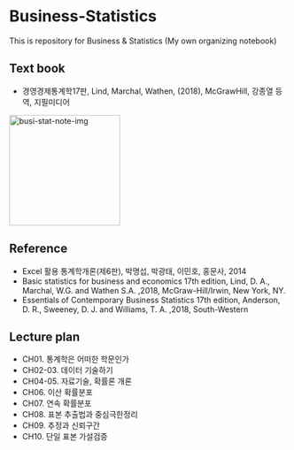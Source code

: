# Business-Statistics
This is repository for Business &amp; Statistics (My own organizing notebook)


## Text book
-  경영경제통계학17판, Lind, Marchal, Wathen, (2018), McGrawHill, 강종열 등 역, 지필미디어


<img width="200" alt="busi-stat-note-img" src="http://image.kyobobook.co.kr/images/book/xlarge/000/x9791132101000.jpg">

## Reference
- Excel 활용 통계학개론(제6판), 박명섭, 박광태, 이민호, 홍문사, 2014
- Basic statistics for business and economics 17th edition, Lind, D. A., Marchal,
W.G. and Wathen S.A. ,2018, McGraw-Hill/Irwin, New York, NY. 
- Essentials of Contemporary Business Statistics 17th edition, Anderson, D. R.,
Sweeney, D. J. and Williams, T. A. ,2018, South-Western

## Lecture plan
- CH01. 통계학은 어떠한 학문인가
- CH02-03. 데이터 기술하기
- CH04-05. 자료기술, 확률론 개론
- CH06. 이산 확률분포
- CH07. 연속 확률분포
- CH08. 표본 추출법과 중심극한정리
- CH09. 추정과 신뢰구간
- CH10. 단일 표본 가설검증
